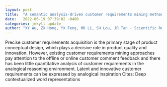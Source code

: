 ```yaml
---
layout: post
title:  "A semantic analysis-driven customer requirements mining method for product conceptual design"
date:   2022-06-19 07:39:02 -0400
categories: jekyll update
author: "XY Wu, ZX Hong, YX Feng, MD Li, SH Lou, JR Tan - Scientific Reports, 2022"
---
```

Precise customer requirements acquisition is the primary stage of product conceptual design, which plays a decisive role in product quality and innovation. However, existing customer requirements mining approaches pay attention to the offline or online customer comment feedback and there has been little quantitative analysis of customer requirements in the analogical reasoning environment. Latent and innovative customer requirements can be expressed by analogical inspiration 
Cites: Deep contextualized word representations